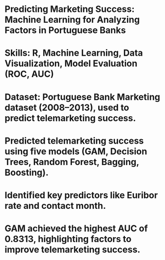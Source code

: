 # Predicting Marketing Success: Machine Learning for Analyzing Factors in Portuguese Banks

# Skills: R, Machine Learning, Data Visualization, Model Evaluation (ROC, AUC)
# Dataset: Portuguese Bank Marketing dataset (2008–2013), used to predict telemarketing success.

# Predicted telemarketing success using five models (GAM, Decision Trees, Random Forest, Bagging, Boosting). 
# Identified key predictors like Euribor rate and contact month. 
# GAM achieved the highest AUC of 0.8313, highlighting factors to improve telemarketing success.
